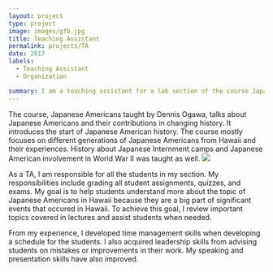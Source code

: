 ```yaml
---
layout: project
type: project
image: images/gfb.jpg
title: Teaching Assistant
permalink: projects/TA
date: 2017
labels:
  - Teaching Assistant
  - Organization

summary: I am a teaching assistant for a lab section of the course Japanese Americans.
---
```


The course, Japanese Americans taught by Dennis Ogawa, talks about Japanese Americans and their contributions in changing history. It introduces the start of Japanese American history. The course mostly focuses on different generations of Japanese Americans from Hawaii and their experiences. History about Japanese Internment camps and Japanese American involvement in World War II was taught as well.
<img class="ui image" src="{{ site.baseurl }}/images/gfb.jpg">

As a TA, I am responsible for all the students in my section. My responsibilities include grading all student assignments, quizzes, and exams. My goal is to help students understand more about the topic of Japanese Americans in Hawaii because they are a big part of significant events that occured in Hawaii. To achieve this goal, I review important topics covered in lectures and assist students when needed.

From my experience, I developed time management skills when developing a schedule for the students. I also acquired leadership skills from advising students on mistakes or improvements in their work. My speaking and presentation skills have also improved.

